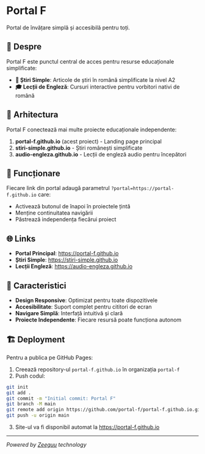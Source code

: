# Portal F

Portal de învățare simplă și accesibilă pentru toți.

## 🌟 Despre

Portal F este punctul central de acces pentru resurse educaționale simplificate:

- **📰 Știri Simple**: Articole de știri în română simplificate la nivel A2
- **🎓 Lecții de Engleză**: Cursuri interactive pentru vorbitori nativi de română

## 🔗 Arhitectura

Portal F conectează mai multe proiecte educaționale independente:

1. **portal-f.github.io** (acest proiect) - Landing page principal
2. **stiri-simple.github.io** - Știri românești simplificate  
3. **audio-engleza.github.io** - Lecții de engleză audio pentru începători

## 🚀 Funcționare

Fiecare link din portal adaugă parametrul `?portal=https://portal-f.github.io` care:
- Activează butonul de înapoi în proiectele țintă
- Menține continuitatea navigării
- Păstrează independența fiecărui proiect

## 🌐 Links

- **Portal Principal**: https://portal-f.github.io
- **Știri Simple**: https://stiri-simple.github.io  
- **Lecții Engleză**: https://audio-engleza.github.io

## 📱 Caracteristici

- **Design Responsive**: Optimizat pentru toate dispozitivele
- **Accesibilitate**: Suport complet pentru cititori de ecran
- **Navigare Simplă**: Interfață intuitivă și clară
- **Proiecte Independente**: Fiecare resursă poate funcționa autonom

## 🏗️ Deployment

Pentru a publica pe GitHub Pages:

1. Creează repository-ul `portal-f.github.io` în organizația `portal-f`
2. Push codul:
```bash
git init
git add .
git commit -m "Initial commit: Portal F"
git branch -M main
git remote add origin https://github.com/portal-f/portal-f.github.io.git
git push -u origin main
```
3. Site-ul va fi disponibil automat la https://portal-f.github.io

---
*Powered by [Zeeguu](https://github.com/zeeguu) technology*
